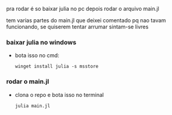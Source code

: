 pra rodar é so baixar julia no pc depois rodar o arquivo main.jl

tem varias partes do main.jl que deixei comentado pq nao tavam funcionando, se quiserem tentar arrumar sintam-se livres

### baixar julia no windows
- bota isso no cmd:
  ```
  winget install julia -s msstore
  ```

### rodar o main.jl
- clona o repo e bota isso no terminal
  ```
  julia main.jl
  ```
